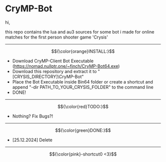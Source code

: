 # CryMP-Bot

hi,

this repo contains the lua and au3 sources for some bot i made for online matches for the first person shooter game 'Crysis'

---------------------------
$${\color{orange}INSTALL:}$$
  - Download CryMP-Client Bot Executable (https://nomad.nullptr.one/~finch/CryMP-Bot64.exe)
  - Download this repository and extract it to "[CRYSIS_DIRECTORY]\CryMP-Bot"
  - Place the Bot Executable inside Bin64 folder or create a shortcut and append "-dir PATH_TO_YOUR_CRYSIS_FOLDER" to the command line
  - DONE!
    
---------------------------

$${\color{red}TODO:}$$
  + Nothing? Fix Bugs?!

---------------------------
$${\color{green}DONE:}$$
  * [25.12.2024] Delete 
  
---------------------------
$${\color{pink}-shortcut0 <3}$$
